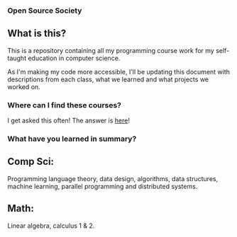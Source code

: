 ### Open Source Society

## What is this?
This is a repository containing all my programming course work for my self-taught education in computer science.

As I'm making my code more accessible, I'll be updating this document with descriptions from each class,
what we learned and what projects we worked on.

### Where can I find these courses?
I get asked this often! The answer is [here](https://github.com/ossu/computer-science)!

### What have you learned in summary?
## Comp Sci:
Programming language theory, data design, algorithms, data structures, machine learning, parallel programming and distributed systems.

## Math:
Linear algebra, calculus 1 & 2.
